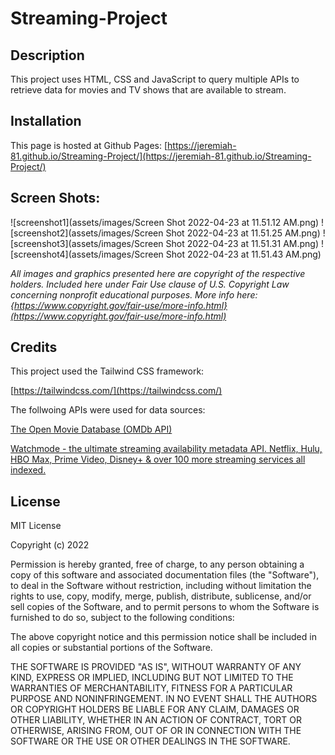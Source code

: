 # Streaming-Project

## Description

This project uses HTML, CSS and JavaScript to query multiple APIs to retrieve data for movies and TV shows that are available to stream.

## Installation

This page is hosted at Github Pages: [https://jeremiah-81.github.io/Streaming-Project/](https://jeremiah-81.github.io/Streaming-Project/)

## Screen Shots:

![screenshot1](assets/images/Screen Shot 2022-04-23 at 11.51.12 AM.png)
![screenshot2](assets/images/Screen Shot 2022-04-23 at 11.51.25 AM.png)
![screenshot3](assets/images/Screen Shot 2022-04-23 at 11.51.31 AM.png)
![screenshot4](assets/images/Screen Shot 2022-04-23 at 11.51.43 AM.png)

*All images and graphics presented here are copyright of the respective holders. Included here under Fair Use clause of U.S. Copyright Law concerning nonprofit educational purposes. More info here: {https://www.copyright.gov/fair-use/more-info.html}(https://www.copyright.gov/fair-use/more-info.html)*

## Credits

This project used the Tailwind CSS framework:

[https://tailwindcss.com/](https://tailwindcss.com/)

The follwoing APIs were used for data sources:

[The Open Movie Database (OMDb API)](https://www.omdbapi.com/)

[Watchmode - the ultimate streaming availability metadata API. Netflix, Hulu, HBO Max, Prime Video, Disney+ &amp; over 100 more streaming services all indexed.](https://api.watchmode.com/)


## License
MIT License

Copyright (c) 2022

Permission is hereby granted, free of charge, to any person obtaining a copy
of this software and associated documentation files (the "Software"), to deal
in the Software without restriction, including without limitation the rights
to use, copy, modify, merge, publish, distribute, sublicense, and/or sell
copies of the Software, and to permit persons to whom the Software is
furnished to do so, subject to the following conditions:

The above copyright notice and this permission notice shall be included in all
copies or substantial portions of the Software.

THE SOFTWARE IS PROVIDED "AS IS", WITHOUT WARRANTY OF ANY KIND, EXPRESS OR
IMPLIED, INCLUDING BUT NOT LIMITED TO THE WARRANTIES OF MERCHANTABILITY,
FITNESS FOR A PARTICULAR PURPOSE AND NONINFRINGEMENT. IN NO EVENT SHALL THE
AUTHORS OR COPYRIGHT HOLDERS BE LIABLE FOR ANY CLAIM, DAMAGES OR OTHER
LIABILITY, WHETHER IN AN ACTION OF CONTRACT, TORT OR OTHERWISE, ARISING FROM,
OUT OF OR IN CONNECTION WITH THE SOFTWARE OR THE USE OR OTHER DEALINGS IN THE
SOFTWARE.
